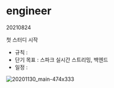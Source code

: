 # engineer


20210824 

첫 스터디 시작

- 규칙 :
- 단기 목표 : 스파크 실시간 스트리밍, 백엔드
- 일정 : 




![20201130_main-474x333](https://user-images.githubusercontent.com/85288036/130603683-76dd7414-0159-4666-9bfc-e8ec30e11646.png)
